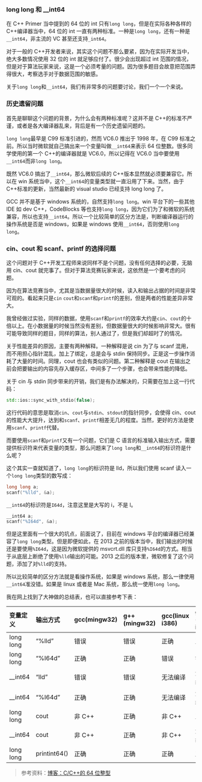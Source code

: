 ### long long 和 \_\_int64

在 C++ Primer 当中提到的 64 位的 int 只有`long long`，但是在实际各种各样的 C++编译器当中，64 位的 int 一直有两种标准。一种是`long long`，还有一种是`__int64`，非主流的 VC 甚至还支持`_int64`。

对于一般的 C++开发者来说，其实这个问题不那么要紧，因为在实际开发当中，绝大多数情况使用 32 位的 int 就足够应付了。很少会出现超过 int 范围的情况，但是对于算法玩家来说，这是一个必须考量的问题。因为很多题目会故意把范围弄得很大，考察选手对于数据范围的敏感。

关于`long long`和`__int64`，我们有非常多的问题要讨论，我们一个一个来说。

### 历史遗留问题

首先是聊聊这个问题的背景，为什么会有两种标准呢？这并不是 C++的标准不严谨，或者是各大编译器乱来，背后是有一个历史遗留问题的。

`long long`最早是 C99 标准引进的，然而 VC6.0 推出于 1998 年，在 C99 标准之前。所以当时微软就自己搞出来一个变量叫做`__int64`来表示 64 位整数。很多同学使用的第一个 C++的编译器就是 VC6.0，所以记得在 VC6.0 当中要使用`__int64`而非`long long`。

既然 VC6.0 搞出了`__int64`，那么微软后续的 C++版本显然就必须要兼容它。所以在 win 系统当中，这个`__int64`的变量类型就一直沿用了下来。当然，由于 C++标准的更新，当然最新的 visual studio 已经支持 long long 了。

GCC 并不是基于 windows 系统的，自然支持`long long`。win 平台下的一些其他 IDE 如 dev C++，CodeBlocks 等也支持`long long`，因为它们为了和微软的系统兼容，所以也支持`__int64`。所以一个比较简单的区分方法是，判断编译器运行的操作系统是否是 windows，如果是 windows 使用`__int64`，否则使用`long long`。

### cin、cout 和 scanf、printf 的选择问题

这个问题对于 C++开发工程师来说同样不是个问题，没有任何选择的必要，无脑用 cin、cout 就完事了。但对于算法竞赛玩家来说，这依然是一个要考虑的问题。

因为在算法竞赛当中，尤其是当数据量很大的时候，读入和输出占据的时间是非常可观的。看起来只是`cin` `cout`和`scanf`和`printf`的差别，但是两者的性能差异非常大。

我曾经做过实验，同样的数据，使用`scanf`和`printf`的效率大约是`cin`、`cout`的十倍以上。在小数据量的时候当然没有差别，但数据量很大的时候影响非常大。很有可能导致同样的题目，同样的算法，别人通过了，但是我们却超时了的情况。

关于性能差异的原因，主要有两种解释。一种解释是说 cin 为了与 scanf 混用，而不用担心指针混乱，加上了绑定，总是会与 stdin 保持同步。正是这一步操作消耗了大量的时间。同理，cout 也会有类似的问题。第二种解释是 cout 在输出之前会把要输出的内容先存入缓存区，中间多了一个步骤，也会带来性能的降低。

关于 cin 与 stdin 同步带来的开销，我们是有办法解决的，只需要在加上这一行代码：

```C++
std::ios::sync_with_stdio(false);
```

这行代码的意思是取消`cin`、`cout`与`stdin`、`stdout`的指针同步，会使得 cin、cout 的性能大大提升，达到和`scanf`、`printf`相差无几的程度。当然，更好的方法是使用`scanf`、`printf`代替。

而要使用`scanf`和`printf`又有一个问题，它们是 C 语言的标准输入输出方式，需要提供标识符来代表变量的类型，那么问题来了`long long`和`__int64`的标识符是什么呢？

这个其实一查就知道了，`long long`的标识符是 lld，所以我们使用 scanf 读入一个`long long`类型的数写成：

```C++
long long a;
scanf("%lld", &a);
```

`__int64`的标识符是`I64d`，注意这里是大写的 i，不是 l。

```C++
__int64 a;
scanf("%I64d", &a);
```

但是这里面有一个很大的坑点，前面说了，目前在 windows 平台的编译器已经兼容了`long long`类型。但是即便如此，在 2013 之前的版本当中，我们输出的时候还是要使用`%I64d`，这是因为微软提供的 msvcrt.dll 库只支持`%I64d`的方式。相当于从底层上断绝了使用`%lld`输出的可能。2013 之后的版本里，微软修复了这个问题，添加了对`%lld`的支持。

所以比较简单的区分方法就是看操作系统，如果是 windows 系统，那么一律使用`__int64`准没错。如果是 linux 或者是 Mac 系统，那么统一使用`long long`。

我在网上找到了大神做的总结表，也可以直接参考下表：

| 变量定义  | 输出方式     | gcc(mingw32) | g++(mingw32) | gcc(linux i386) | g++(linux i386) | MicrosoftVisual C++ 6.0 |
| :-------- | :----------- | :----------- | :----------- | :-------------- | :-------------- | :---------------------- |
| long long | “%lld”       | 错误         | 错误         | 正确            | 正确            | 无法编译                |
| long long | “%I64d”      | 正确         | 正确         | 错误            | 错误            | 无法编译                |
| \_\_int64 | “lld”        | 错误         | 错误         | 无法编译        | 无法编译        | 错误                    |
| \_\_int64 | “%I64d”      | 正确         | 正确         | 无法编译        | 无法编译        | 正确                    |
| long long | cout         | 非 C++       | 正确         | 非 C++          | 正确            | 无法编译                |
| \_\_int64 | cout         | 非 C++       | 正确         | 非 C++          | 无法编译        | 无法编译                |
| long long | printint64() | 正确         | 正确         | 正确            | 正确            | 无法编译                |

> 参考资料：[博客：C/C++的 64 位整型](https://byvoid.com/zhs/blog/c-int64/)
